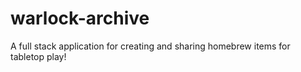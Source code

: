 # warlock-archive
A full stack application for creating and sharing homebrew items for tabletop play!
